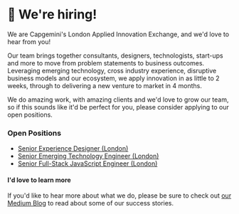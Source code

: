 # 👋 We're hiring!

We are Capgemini's London Applied Innovation Exchange, and we'd love to hear from you! 

Our team brings together consultants, designers, technologists, start-ups and more to move from problem statements to business outcomes. Leveraging emerging technology, cross industry experience, disruptive business models and our ecosystem, we apply innovation in as little to 2 weeks, through to delivering a new venture to market in 4 months.

We do amazing work, with amazing clients and we'd love to grow our team, so if this sounds like it'd be perfect for you, please consider applying to our open positions.

### Open Positions

 - [Senior Experience Designer (London)](https://www.linkedin.com/jobs/view/2686239377)
 - [Senior Emerging Technology Engineer (London)](https://www.linkedin.com/jobs/view/full-stack-javascript-senior-emerging-tech-engineer-at-capgemini-2560916693)
 - [Senior Full-Stack JavaScript Engineer (London)](https://www.linkedin.com/jobs/view/full-stack-javascript-senior-emerging-tech-engineer-at-capgemini-2560916693)


#### I'd love to learn more

If you'd like to hear more about what we do, please be sure to check out [our Medium Blog](https://blog.appliedinnovationexchange.com/) to read about some of our success stories.
